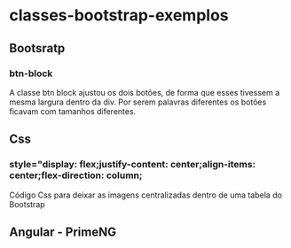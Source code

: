 # classes-bootstrap-exemplos

<h2>Bootsratp</h2>

<h3><strong>btn-block</strong></h3>
<p>A classe btn block ajustou os dois botões, de forma que esses tivessem a mesma largura dentro da div. Por serem palavras diferentes os botões ficavam com tamanhos diferentes.</p>

<h2>Css</h2>
<h3>style="display: flex;justify-content: center;align-items: center;flex-direction: column;</h3>
<p>Código Css para deixar as imagens centralizadas dentro de uma tabela do <emph>Bootstrap</emph></p>


<h2>Angular - PrimeNG</h2>


